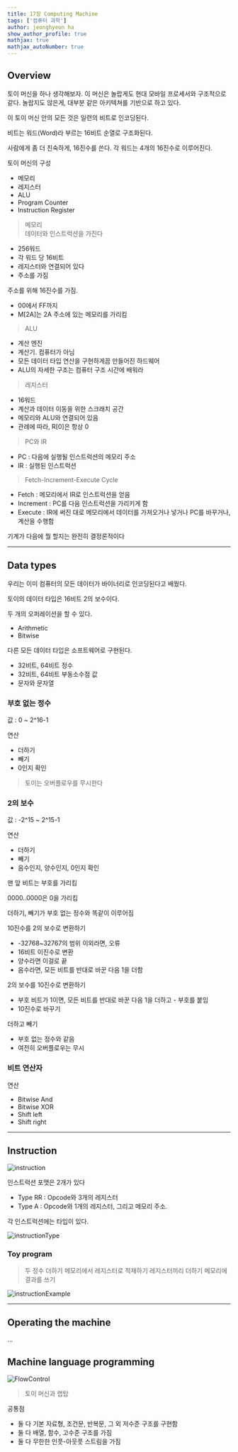 ```yaml
---
title: 17장 Computing Machine
tags: ['컴퓨터 과학']
author: jeonghyeon ha
show_author_profile: true
mathjax: true
mathjax_autoNumber: true
---
```


## Overview

토이 머신을 하나 생각해보자. 이 머신은 놀랍게도 현대 모바일 프로세서와 구조적으로 같다. 놀랍지도 않은게, 대부분 같은 아키텍쳐를 기반으로 하고 있다.

이 토이 머신 안의 모든 것은 일련의 비트로 인코딩된다.

비트는 워드(Word)라 부르는 16비트 순열로 구조화된다.

사람에게 좀 더 친숙하게, 16진수를 쓴다.
각 워드는 4개의 16진수로 이루어진다.

토이 머신의 구성
* 메모리
* 레지스터
* ALU
* Program Counter
* Instruction Register

>메모리  
데이터와 인스트럭션을 가진다  

* 256워드  
* 각 워드 당 16비트  
* 레지스터와 연결되어 있다  
* 주소를 가짐

주소를 위해 16진수를 가짐.

* 00에서 FF까지  
* M[2A]는 2A 주소에 있는 메모리를 가리킴

>ALU

* 계산 엔진  
* 계산기. 컴퓨터가 아님  
* 모든 데이터 타입 연산을 구현하게끔 만들어진 하드웨어  
* ALU의 자세한 구조는 컴퓨터 구조 시간에 배워라

>레지스터

* 16워드  
* 계산과 데이터 이동을 위한 스크래치 공간  
* 메모리와 ALU와 연결되어 있음  
* 관례에 따라, R[0]은 항상 0

>PC와 IR

* PC : 다음에 실행될 인스트럭션의 메모리 주소  
* IR : 실행된 인스트럭션

>Fetch-Increment-Execute Cycle

* Fetch : 메모리에서 IR로 인스트럭션을 얻음
* Increment : PC를 다음 인스트럭션을 가리키게 함
* Execute : IR에 써진 대로 메모리에서 데이터를 가져오거나 넣거나 PC를 바꾸거나, 계산을 수행함

기계가 다음에 뭘 할지는 완전히 결정론적이다

----

## Data types

우리는 이미 컴퓨터의 모든 데이터가 바이너리로 인코딩된다고 배웠다.

토이의 데이터 타입은 16비트 2의 보수이다.

두 개의 오퍼레이션을 할 수 있다.

* Arithmetic
* Bitwise

다른 모든 데이터 타입은 소프트웨어로 구현된다.

* 32비트, 64비트 정수
* 32비트, 64비트 부동소수점 값
* 문자와 문자열

### 부호 없는 정수

값 : 0 ~ 2^16-1

연산

* 더하기
* 빼기
* 0인지 확인

>토이는 오버플로우를 무시한다

### 2의 보수
값 : -2^15 ~ 2^15-1

연산

* 더하기
* 빼기
* 음수인지, 양수인지, 0인지 확인

맨 앞 비트는 부호를 가리킴

0000..0000은 0을 가리킴

더하기, 빼기가 부호 없는 정수와 똑같이 이루어짐

10진수를 2의 보수로 변환하기

* -32768~32767의 범위 이외라면, 오류
* 16비트 이진수로 변환
* 양수라면 이걸로 끝
* 음수라면, 모든 비트를 반대로 바꾼 다음 1을 더함

2의 보수를 10진수로 변환하기

* 부호 비트가 1이면, 모든 비트를 반대로 바꾼 다음 1을 더하고 - 부호를 붙임
* 10진수로 바꾸기

더하고 빼기

* 부호 없는 정수와 같음
* 여전히 오버플로우는 무시

### 비트 연산자

연산

* Bitwise And
* Bitwise XOR
* Shift left
* Shift right

----

## Instruction

![instruction](https://raw.githubusercontent.com/LostFinger/LostFinger.github.io/master/_posts/Computer_Science_Algorithms_Theory_and_Machines/Lecture17/inst.png)

인스트럭션 포맷은 2개가 있다

* Type RR : Opcode와 3개의 레지스터
* Type A : Opcode와 1개의 레지스터, 그리고 메모리 주소.

각 인스트럭션에는 타입이 있다.

![instructionType](https://raw.githubusercontent.com/LostFinger/LostFinger.github.io/master/_posts/Computer_Science_Algorithms_Theory_and_Machines/Lecture17/insttype.png)

### Toy program

> 두 정수 더하기
> 메모리에서 레지스터로 적재하기
> 레지스터끼리 더하기
> 메모리에 결과를 쓰기

![instructionExample](https://raw.githubusercontent.com/LostFinger/LostFinger.github.io/master/_posts/Computer_Science_Algorithms_Theory_and_Machines/Lecture17/insteg.png)

----

## Operating the machine

...

## Machine language programming

![FlowControl](https://raw.githubusercontent.com/LostFinger/LostFinger.github.io/master/_posts/Computer_Science_Algorithms_Theory_and_Machines/Lecture17/flow.png)

>토이 머신과 랩탑

공통점

* 둘 다 기본 자료형, 조건문, 반복문, 그 외 저수준 구조를 구현함
* 둘 다 배열, 함수, 고수준 구조를 가짐
* 둘 다 무한한 인풋-아웃풋 스트림을 가짐

